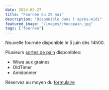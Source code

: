 ```yaml
---
date: 2024-05-27
title: "Fournée du 29 mai"
description: "Disponible dans l'après-midi"
featured_image: "/images/chocopain.jpg"
tags: ["fournee"]
---
```


Nouvelle fournée disponible le 5 juin dès 14h00.

Plusieurs [sortes de pain](/recettes) disponibles:

- Wiwa aux graines
- OldTimer
- Amidonnier

Réservez au moyen du [formulaire](/contact)
